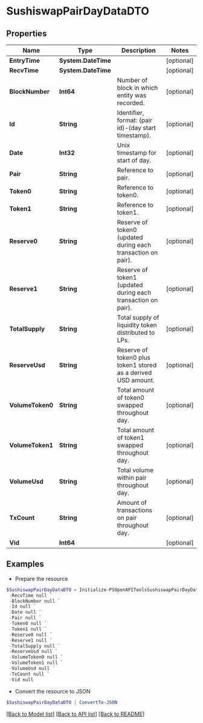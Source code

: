# SushiswapPairDayDataDTO
## Properties

Name | Type | Description | Notes
------------ | ------------- | ------------- | -------------
**EntryTime** | **System.DateTime** |  | [optional] 
**RecvTime** | **System.DateTime** |  | [optional] 
**BlockNumber** | **Int64** | Number of block in which entity was recorded. | [optional] 
**Id** | **String** | Identifier, format: (pair id)-(day start timestamp). | [optional] 
**Date** | **Int32** | Unix timestamp for start of day. | [optional] 
**Pair** | **String** | Reference to pair. | [optional] 
**Token0** | **String** | Reference to token0. | [optional] 
**Token1** | **String** | Reference to token1. | [optional] 
**Reserve0** | **String** | Reserve of token0 (updated during each transaction on pair). | [optional] 
**Reserve1** | **String** | Reserve of token1 (updated during each transaction on pair). | [optional] 
**TotalSupply** | **String** | Total supply of liquidity token distributed to LPs. | [optional] 
**ReserveUsd** | **String** | Reserve of token0 plus token1 stored as a derived USD amount. | [optional] 
**VolumeToken0** | **String** | Total amount of token0 swapped throughout day. | [optional] 
**VolumeToken1** | **String** | Total amount of token1 swapped throughout day. | [optional] 
**VolumeUsd** | **String** | Total volume within pair throughout day. | [optional] 
**TxCount** | **String** | Amount of transactions on pair throughout day. | [optional] 
**Vid** | **Int64** |  | [optional] 

## Examples

- Prepare the resource
```powershell
$SushiswapPairDayDataDTO = Initialize-PSOpenAPIToolsSushiswapPairDayDataDTO  -EntryTime null `
 -RecvTime null `
 -BlockNumber null `
 -Id null `
 -Date null `
 -Pair null `
 -Token0 null `
 -Token1 null `
 -Reserve0 null `
 -Reserve1 null `
 -TotalSupply null `
 -ReserveUsd null `
 -VolumeToken0 null `
 -VolumeToken1 null `
 -VolumeUsd null `
 -TxCount null `
 -Vid null
```

- Convert the resource to JSON
```powershell
$SushiswapPairDayDataDTO | ConvertTo-JSON
```

[[Back to Model list]](../README.md#documentation-for-models) [[Back to API list]](../README.md#documentation-for-api-endpoints) [[Back to README]](../README.md)

